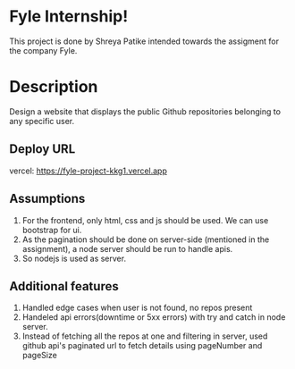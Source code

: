 # Fyle Internship!

This project is done by Shreya Patike intended towards the assigment for the company Fyle.


# Description

Design a website that displays the public Github repositories belonging to any specific user.

## Deploy URL
vercel: https://fyle-project-kkg1.vercel.app

## Assumptions

1. For the frontend, only html, css and js should be used. We can use bootstrap for ui.
2. As the pagination should be done on server-side (mentioned in the assignment), a node server should be run to handle apis.
3. So nodejs is used as server.

## Additional features

1. Handled edge cases when user is not found, no repos present
2. Handeled api errors(downtime or 5xx errors) with try and catch in node server.
3. Instead of fetching all the repos at one and filtering in server, used github api's paginated url to fetch details using pageNumber and pageSize
